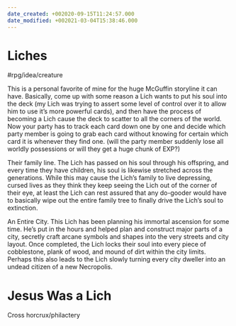 ```yaml
---
date_created: +002020-09-15T11:24:57.000
date_modified: +002021-03-04T15:38:46.000
---
```


# Liches

#rpg/idea/creature

This is a personal favorite of mine for the huge McGuffin storyline it can have. Basically, come up with some reason a Lich wants to put his soul into the deck (my Lich was trying to assert some level of control over it to allow him to use it’s more powerful cards), and then have the process of becoming a Lich cause the deck to scatter to all the corners of the world. Now your party has to track each card down one by one and decide which party member is going to grab each card without knowing for certain which card it is whenever they find one. (will the party member suddenly lose all worldly possessions or will they get a huge chunk of EXP?)

Their family line. The Lich has passed on his soul through his offspring, and every time they have children, his soul is likewise stretched across the generations. While this may cause the Lich’s family to live depressing, cursed lives as they think they keep seeing the Lich out of the corner of their eye, at least the Lich can rest assured that any do-gooder would have to basically wipe out the entire family tree to finally drive the Lich’s soul to extinction.

An Entire City. This Lich has been planning his immortal ascension for some time. He’s put in the hours and helped plan and construct major parts of a city, secretly craft arcane symbols and shapes into the very streets and city layout. Once completed, the Lich locks their soul into every piece of cobblestone, plank of wood, and mound of dirt within the city limits. Perhaps this also leads to the Lich slowly turning every city dweller into an undead citizen of a new Necropolis.

# Jesus Was a Lich

Cross horcrux/philactery
